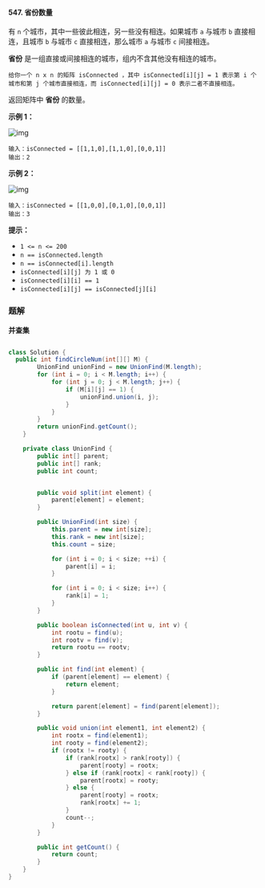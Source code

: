 #### 547. 省份数量

有 `n` 个城市，其中一些彼此相连，另一些没有相连。如果城市 `a` 与城市 `b` 直接相连，且城市 `b` 与城市 `c` 直接相连，那么城市 `a` 与城市 `c` 间接相连。

**省份** 是一组直接或间接相连的城市，组内不含其他没有相连的城市。

`给你一个 n x n 的矩阵 isConnected ，其中 isConnected[i][j] = 1 表示第 i 个城市和第 j 个城市直接相连，而 isConnected[i][j] = 0 表示二者不直接相连。`

返回矩阵中 **省份** 的数量。

**示例 1：**

![img](http://gitlab.wsh-study.com/xp-study/LeeteCode/blob/master/数据结构/高级数据结构/并查集/images/省份数量/1.jpg)

```shell
输入：isConnected = [[1,1,0],[1,1,0],[0,0,1]]
输出：2
```

**示例 2：**

![img](http://gitlab.wsh-study.com/xp-study/LeeteCode/blob/master/数据结构/高级数据结构/并查集/images/省份数量/2.jpg)

```
输入：isConnected = [[1,0,0],[0,1,0],[0,0,1]]
输出：3
```

**提示：**

* `1 <= n <= 200`
* `n == isConnected.length`
* `n == isConnected[i].length`
* `isConnected[i][j] 为 1 或 0`
* `isConnected[i][i] == 1`
* `isConnected[i][j] == isConnected[j][i]`

### 题解

**并查集**

```java

class Solution {
  public int findCircleNum(int[][] M) {
        UnionFind unionFind = new UnionFind(M.length);
        for (int i = 0; i < M.length; i++) {
            for (int j = 0; j < M.length; j++) {
                if (M[i][j] == 1) {
                    unionFind.union(i, j);
                }
            }
        }
        return unionFind.getCount();
    }

    private class UnionFind {
        public int[] parent;
        public int[] rank;
        public int count;


        public void split(int element) {
            parent[element] = element;
        }

        public UnionFind(int size) {
            this.parent = new int[size];
            this.rank = new int[size];
            this.count = size;

            for (int i = 0; i < size; ++i) {
                parent[i] = i;
            }

            for (int i = 0; i < size; i++) {
                rank[i] = 1;
            }
        }

        public boolean isConnected(int u, int v) {
            int rootu = find(u);
            int rootv = find(v);
            return rootu == rootv;
        }

        public int find(int element) {
            if (parent[element] == element) {
                return element;
            }

            return parent[element] = find(parent[element]);
        }

        public void union(int element1, int element2) {
            int rootx = find(element1);
            int rooty = find(element2);
            if (rootx != rooty) {
                if (rank[rootx] > rank[rooty]) {
                    parent[rooty] = rootx;
                } else if (rank[rootx] < rank[rooty]) {
                    parent[rootx] = rooty;
                } else {
                    parent[rooty] = rootx;
                    rank[rootx] += 1;
                }
                count--;
            }
        }

        public int getCount() {
            return count;
        }
    }
}

```

